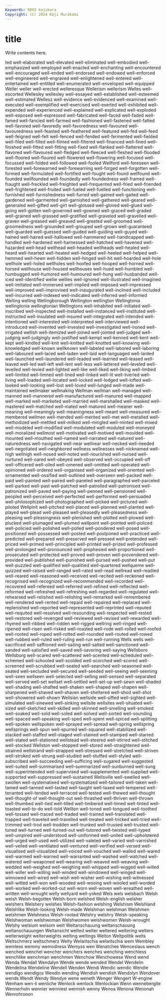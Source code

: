 ```yaml
---
Keywords: 9043 kojimura
Copyright: (C) 2024 Koji Murakami
---
```


# title

Write contents here.



ted well-elaborated well-elevated well-eliminated well-embodied well-emphasized well-employed well-enacted
well-enchanting well-encountered well-encouraged well-ended well-endorsed well-endowed well-enforced well-engineered well-engraved well-enlightened
well-entered well-entertained well-entitled well-enumerated well-enveloped well-equipped Weller weller well-erected welleresque
Wellerism wellerism Welles well-escorted Wellesley wellesley well-essayed well-established well-esteemed well-estimated
Wellesz well-evidence well-evidenced well-examined well-executed well-exemplified well-exercised well-exerted well-exhibited well-expended
well-experienced well-explained well-explicated well-exploded well-exposed well-expressed well-fabricated well-faced well-faded well-famed
well-fancied well-farmed well-fashioned well-fastened well-fatted well-favored well-favoredly well-favoredness well-favoured well-favouredness
well-feasted well-feathered well-featured well-fed well-feed well-feigned well-felt well-fenced well-fended well-fermented
well-fielded well-filed well-filled well-filmed well-filtered well-financed well-fined well-finished well-fitted well-fitting
well-fixed well-flanked well-flattered well-flavored well-flavoured well-fledged well-fleeced well-fleshed well-flooded well-floored
well-floured well-flowered well-flowering well-focused well-focussed well-folded well-followed well-fooled Wellford well-foreseen
well-forested well-forewarned well-forewarning well-forged well-forgotten well-formed well-formulated well-fortified well-fought well-found
wellfound well-founded wellfounded well-foundedly well-foundedness well-framed well-fraught well-freckled well-freighted well-frequented
well-fried well-friended well-frightened well-fruited well-fueled well-fuelled well-functioning well-furnished well-furnishedness well-furred
well-gained well-gaited well-gardened well-garmented well-garnished well-gathered well-geared well-generaled well-gifted well-girt
well-glossed well-gloved well-glued well-going well-gotten well-governed well-gowned well-graced well-graded well-grained
well-grassed well-gratified well-graveled well-gravelled well-graven well-greased well-greaved well-greeted well-groomed well-groomedness
well-grounded well-grouped well-grown well-guaranteed well-guarded well-guessed well-guided well-guiding well-guyed well-hained
well-haired well-hallowed well-hammered well-handicapped well-handled well-hardened well-harnessed well-hatched well-havened well-hazarded
well-head wellhead well-headed wellheads well-healed well-heard well-hearted well-heated well-hedged well-heeled
well-helped well-hemmed well-hewn well-hidden well-hinged well-hit well-hoarded well-hole wellhole well-holed
wellholes well-hoofed well-hooped well-horned well-horsed wellhouse well-housed wellhouses well-hued well-humbled
well-humbugged well-humored well-humoured well-hung well-husbanded well-iced well-identified wellie wellies well-ignored
well-illustrated well-imagined well-imitated well-immersed well-implied well-imposed well-impressed well-improved well-improvised well-inaugurated
well-inclined well-included well-incurred well-indexed well-indicated well-inferred well-informed Welling welling Wellingborough
Wellington wellington Wellingtonia wellingtonia wellingtonian Wellingtons well-inhabited well-initiated well-inscribed well-inspected
well-installed well-instanced well-instituted well-instructed well-insulated well-insured well-integrated well-intended well-intentioned well-interested
well-interpreted well-interviewed well-introduced well-invented well-invested well-investigated well-ironed well-irrigated wellish well-itemized
well-joined well-jointed well-judged well-judging well-judgingly well-justified well-kempt well-kenned well-kent well-kept
well-kindled well-knit well-knitted well-knotted well-knowing well-knowledged well-known wellknown well-labeled well-labored
well-laboring well-laboured well-laced well-laden well-laid well-languaged well-larded well-launched well-laundered well-leaded
well-learned well-leased well-leaved well-led well-left well-lent well-less well-lettered well-leveled well-levelled
well-levied well-lighted well-like well-liked well-liking well-limbed well-limited well-limned well-lined well-linked
well-lit well-liveried well-living well-loaded well-located well-locked well-lodged well-lofted well-looked well-looking
well-lost well-loved well-lunged well-made well-maintained wellmaker wellmaking Wellman wellman well-managed
well-manned well-mannered well-manufactured well-manured well-mapped well-marked well-marketed well-married well-marshalled well-masked
well-mastered well-matched well-mated well-matured well-meaner well-meaning well-meaningly well-meaningness well-meant well-measured
well-membered wellmen well-mended well-merited well-met well-metalled well-methodized well-mettled well-milked well-mingled
well-minted well-mixed well-modeled well-modified well-modulated well-moduled well-moneyed well-moralized wellmost well-motivated
well-motived well-moulded well-mounted well-mouthed well-named well-narrated well-natured well-naturedness well-navigated well-near
wellnear well-necked well-needed well-negotiated well-neighbored wellness wellnesses well-nicknamed well-nigh wellnigh
well-nosed well-noted well-nourished well-nursed well-nurtured well-oared well-obeyed well-observed well-occupied well-off
well-officered well-oiled well-omened well-omitted well-operated well-opinioned well-ordered well-organised well-organized well-oriented
well-ornamented well-ossified well-outlined well-overseen well-packed well-paid well-painted well-paired well-paneled well-paragraphed
well-parceled well-parked well-past well-patched well-patrolled well-patronised well-patronized well-paved well-paying well-penned
well-pensioned well-peopled well-perceived well-perfected well-performed well-persuaded well-philosophized well-photographed well-picked well-pictured
well-piloted Wellpinit well-pitched well-placed well-planned well-planted well-played well-plead well-pleased well-pleasedly
well-pleasedness well-pleasing well-pleasingness well-plenished well-plotted well-plowed well-plucked well-plumaged well-plumed wellpoint
well-pointed well-policed well-policied well-polished well-polled well-pondered well-posed well-positioned well-possessed well-posted
well-postponed well-practiced well-predicted well-prepared well-preserved well-pressed well-pretended well-priced well-primed well-principled
well-printed well-prized well-professed well-prolonged well-pronounced well-prophesied well-proportioned well-prosecuted well-protected well-proved
well-proven well-provendered well-provided well-published well-punished well-pursed well-pushed well-put well-puzzled well-qualified
well-qualitied well-quartered wellqueme well-quizzed well-raised well-ranged well-rated well-read wellread well-readied
well-reared well-reasoned well-received well-recited well-reckoned well-recognised well-recognized well-recommended well-recorded well-recovered
well-refereed well-referred well-refined well-reflected well-reformed well-refreshed well-refreshing well-regarded well-regulated well-rehearsed
well-relished well-relishing well-remarked well-remembered well-rendered well-rented well-repaid well-repaired well-replaced well-replenished
well-reported well-represented well-reprinted well-reputed well-requited well-resolved well-resounding well-respected well-rested well-restored
well-revenged well-reviewed well-revised well-rewarded well-rhymed well-ribbed well-ridden well-rigged wellring well-ringed
well-ripened well-risen well-risked well-roasted well-rode well-rolled well-roofed well-rooted well-roped well-rotted
well-rounded well-routed well-rowed well-rubbed well-ruled well-ruling well-run well-running Wells wells
well-sacrificed well-saffroned well-sailing well-salted well-sanctioned well-sanded well-satisfied well-saved well-savoring well-saying
Wellsboro Wellsburg well-scared well-scattered well-scented well-scheduled well-schemed well-schooled well-scolded well-scorched
well-scored well-screened well-scrubbed well-sealed well-searched well-seasoned well-seated well-secluded well-secured well-seeded
well-seeing well-seeming well-seen wellseen well-selected well-selling well-sensed well-separated well-served well-set
wellset well-settled well-set-up well-sewn well-shaded well-shading well-shafted well-shaken well-shaped well-shapen
well-sharpened well-shaved well-shaven well-sheltered well-shod well-shot well-showered well-shown Wellsian wellside
well-sifted well-sighted well-simulated well-sinewed well-sinking wellsite wellsites well-situated well-sized well-sketched
well-skilled well-skinned well-smelling well-smoked well-soaked well-sold well-soled well-solved well-sorted well-sounding
well-spaced well-speaking well-sped well-spent well-spiced well-splitting well-spoken wellspoken well-sprayed well-spread
well-spring wellspring wellsprings well-spun well-spurred well-squared well-stabilized well-stacked well-staffed well-staged
well-stained well-stamped well-starred well-stated well-stationed wellstead well-steered well-stirred well-stitched well-stocked
Wellston well-stopped well-stored well-straightened well-strained wellstrand well-strapped well-stressed well-stretched well-striven
well-stroked well-strung well-studied well-stuffed well-styled well-subscribed well-succeeding well-sufficing well-sugared well-suggested
well-suited well-summarised well-summarized well-sunburned well-sung well-superintended well-supervised well-supplemented well-supplied well-supported
well-suppressed well-sustained Wellsville well-swelled well-swollen well-systematised well-systematized well-tailored well-taken well-tamed
well-tanned well-tasted well-taught well-taxed well-tempered well-tenanted well-tended well-terraced well-tested well-thewed
well-thought well-thought-of well-thought-out well-thrashed well-thriven well-thrown well-thumbed well-tied well-tilled well-timbered
well-timed well-tinted well-toasted well-to-do well-told Wellton well-toned well-tongued well-toothed well-tossed
well-traced well-traded well-trained well-translated well-trapped well-traveled well-travelled well-treated well-tricked well-tried
well-trimmed well-trod well-trodden well-trunked well-trussed well-trusted well-tuned well-turned well-turned-out well-tutored
well-twisted well-typed well-umpired well-understood well-uniformed well-united well-upholstered well-urged well-used well-utilized
well-valeted well-varied well-varnished well-veiled well-ventilated well-ventured well-verified well-versed well-visualised well-visualized
well-voiced well-vouched well-walled well-wared well-warmed well-warned well-warranted well-washed well-watched well-watered
well-weaponed well-wearing well-weaved well-weaving well-wedded well-weighed well-weighing well-whipped well-wigged well-willed
well-willer well-willing well-winded well-windowed well-winged well-winnowed well-wired well-wish well-wisher well-wishing
well-witnessed well-witted well-won well-wooded well-wooing well-wooled well-worded well-worked well-worked-out well-worn
well-woven well-wreathed well-written well-wrought welly wellyard well-yoked Wels wels welsbach
Welsh welsh Welsh-begotten Welsh-born welshed Welsh-english welsher welshers Welshery welshes
Welsh-fashion welshing Welshism Welshland Welshlike Welsh-looking Welsh-made Welshman welshman Welshmen
welshmen Welshness Welsh-rooted Welshry welshry Welsh-speaking Welshwoman welshwoman Welshwomen welshwomen
Welsh-wrought Welshy welsium welsom welt Weltanschauung weltanschauung weltanschauungen Weltansicht welted
welter weltered weltering welters welterweight welterweights welting weltings Welton Weltpolitik
welts Weltschmerz weltschmerz Welty Welwitschia welwitschia wem Wembley wemless wemmy
wemodness Wemyss wen Wenatchee Wenceslaus wench wenched wenchel wencher wenchers
wenches wenching wenchless wenchlike wenchman wenchmen Wenchow Wenchowese Wend wend
Wenda Wendall Wendalyn Wende wende wended Wendel Wendelin Wendelina Wendeline
Wendell Wenden Wendi Wendic wendic Wendie wendigo wendigos Wendin wending
Wendish wendish Wendolyn Wendover wends Wendt Wendy Wendye wene weneth
Wenger Wengert W-engine Wenham wen-li wenliche Wenlock wenlock Wenlockian Wenn
wennebergite Wennerholn wennier wenniest wennish wenny Wenoa Wenona Wenonah Wenrohronon
